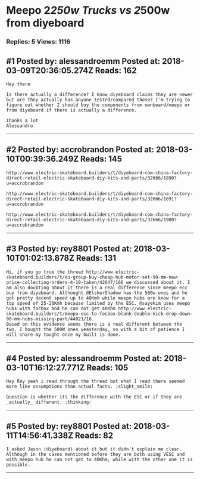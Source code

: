 # Meepo 2*250w Trucks vs 2*500w from diyeboard

### Replies: 5 Views: 1116

## \#1 Posted by: alessandroemm Posted at: 2018-03-09T20:36:05.274Z Reads: 162

```
Hey there

Is there actually a difference? I know diyeboard claims they are newer but are they actually has anyone tested/compared those? I'm trying to figure out whether I should buy the components from ownboard/meepo or from diyeboard if there is actually a difference.

Thanks a lot
Alessandro
```

---
## \#2 Posted by: accrobrandon Posted at: 2018-03-10T00:39:36.249Z Reads: 145

```
http://www.electric-skateboard.builders/t/diyeboard-com-china-factory-direct-retail-electric-skateboard-diy-kits-and-parts/32666/1890?u=accrobrandon

http://www.electric-skateboard.builders/t/diyeboard-com-china-factory-direct-retail-electric-skateboard-diy-kits-and-parts/32666/1891?u=accrobrandon

http://www.electric-skateboard.builders/t/diyeboard-com-china-factory-direct-retail-electric-skateboard-diy-kits-and-parts/32666/1900?u=accrobrandon
```

---
## \#3 Posted by: rey8801 Posted at: 2018-03-10T01:02:13.878Z Reads: 131

```
Hi, if you go true the thread http://www.electric-skateboard.builders/t/eu-group-buy-cheap-hub-motor-set-90-mm-new-price-collecting-orders-4-10-taken/42647/166 we discussed about it. I am also doubting about it there is a real difference since meepo ecc buy from diyeboard. Althought @ElskerShadow has the 500w ones and he got pretty decent speed up to 40Kmh while meepo hubs are know for a top speed of 25-26Kmh because limited by the ESC. @sayekim uses meepo hubs with focbox and he can not get 40Khm http://www.electric-skateboard.builders/t/meepo-esc-to-focbox-blank-double-kick-drop-down-90-mm-hubs-missing-part/44021/18.
Based on this evidence seems there is a real different between the two. I bought the 500W ones yeasterday, so with a bit of patience I will share my tought once my built is done.
```

---
## \#4 Posted by: alessandroemm Posted at: 2018-03-10T16:12:27.771Z Reads: 105

```
Hey Rey yeah i read through the thread but what I read there seemed more like assumptions than actual facts. :slight_smile:  

Question is whether its the difference with the ESC or if they are _actually_ different. :thinking:
```

---
## \#5 Posted by: rey8801 Posted at: 2018-03-11T14:56:41.338Z Reads: 82

```
I asked Jason (diyeboard) about it but it didn't explain me clear. Although in the cases mentioned before they are both using VESC and with meepo hub he can not get to 40Khm, while with the other one it is possible.
```

---
